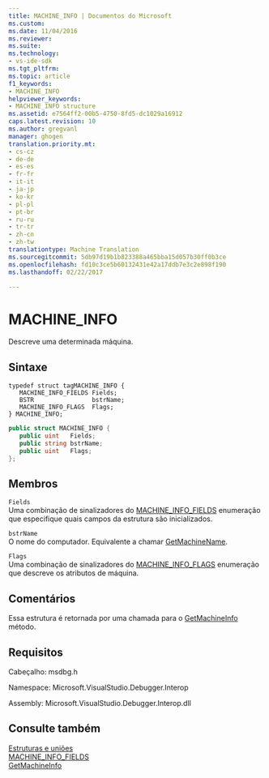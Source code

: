 ```yaml
---
title: MACHINE_INFO | Documentos do Microsoft
ms.custom: 
ms.date: 11/04/2016
ms.reviewer: 
ms.suite: 
ms.technology:
- vs-ide-sdk
ms.tgt_pltfrm: 
ms.topic: article
f1_keywords:
- MACHINE_INFO
helpviewer_keywords:
- MACHINE_INFO structure
ms.assetid: e7564ff2-00b5-4750-8fd5-dc1029a16912
caps.latest.revision: 10
ms.author: gregvanl
manager: ghogen
translation.priority.mt:
- cs-cz
- de-de
- es-es
- fr-fr
- it-it
- ja-jp
- ko-kr
- pl-pl
- pt-br
- ru-ru
- tr-tr
- zh-cn
- zh-tw
translationtype: Machine Translation
ms.sourcegitcommit: 5db97d19b1b823388a465bba15d057b30ff0b3ce
ms.openlocfilehash: fd10c3ce5b60132431e42a17ddb7e3c2e898f190
ms.lasthandoff: 02/22/2017

---
```

# <a name="machineinfo"></a>MACHINE_INFO
Descreve uma determinada máquina.  
  
## <a name="syntax"></a>Sintaxe  
  
```cpp#  
typedef struct tagMACHINE_INFO {   
   MACHINE_INFO_FIELDS Fields;  
   BSTR                bstrName;  
   MACHINE_INFO_FLAGS  Flags;  
} MACHINE_INFO;  
```  
  
```c#  
public struct MACHINE_INFO {   
   public uint   Fields;  
   public string bstrName;  
   public uint   Flags;  
};  
```  
  
## <a name="members"></a>Membros  
 `Fields`  
 Uma combinação de sinalizadores do [MACHINE_INFO_FIELDS](../../../extensibility/debugger/reference/machine-info-fields.md) enumeração que especifique quais campos da estrutura são inicializados.  
  
 `bstrName`  
 O nome do computador. Equivalente a chamar [GetMachineName](../../../extensibility/debugger/reference/idebugcoreserver2-getmachinename.md).  
  
 `Flags`  
 Uma combinação de sinalizadores do [MACHINE_INFO_FLAGS](../../../extensibility/debugger/reference/machine-info-flags.md) enumeração que descreve os atributos de máquina.  
  
## <a name="remarks"></a>Comentários  
 Essa estrutura é retornada por uma chamada para o [GetMachineInfo](../../../extensibility/debugger/reference/idebugcoreserver2-getmachineinfo.md) método.  
  
## <a name="requirements"></a>Requisitos  
 Cabeçalho: msdbg.h  
  
 Namespace: Microsoft.VisualStudio.Debugger.Interop  
  
 Assembly: Microsoft.VisualStudio.Debugger.Interop.dll  
  
## <a name="see-also"></a>Consulte também  
 [Estruturas e uniões](../../../extensibility/debugger/reference/structures-and-unions.md)   
 [MACHINE_INFO_FIELDS](../../../extensibility/debugger/reference/machine-info-fields.md)   
 [GetMachineInfo](../../../extensibility/debugger/reference/idebugcoreserver2-getmachineinfo.md)
